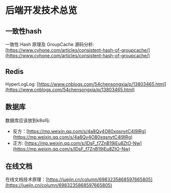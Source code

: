 # 后端开发技术总览
## 一致性hash
一致性 Hash 原理及 GroupCache 源码分析: [https://www.cyhone.com/articles/consistent-hash-of-groupcache/](https://www.cyhone.com/articles/consistent-hash-of-groupcache/)

## Redis
HyperLogLog: [https://www.cnblogs.com/54chensongxia/p/13803465.html](https://www.cnblogs.com/54chensongxia/p/13803465.html)

## 数据库
数据库应该放到k8s吗:
* 反方：[https://mp.weixin.qq.com/s/4a8Qy4O80xqsnytC4l9lRg](https://mp.weixin.qq.com/s/4a8Qy4O80xqsnytC4l9lRg)
* 正方: [https://mp.weixin.qq.com/s/IDsF_f7ZnB19jEu8ZtO-Nw](https://mp.weixin.qq.com/s/IDsF_f7ZnB19jEu8ZtO-Nw)

## 在线文档
在线文档技术原理：[https://juejin.cn/column/6983235868597665805](https://juejin.cn/column/6983235868597665805)
